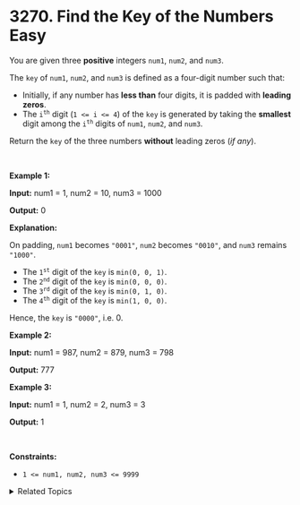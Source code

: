 
# 3270. Find the Key of the Numbers<br> Easy

<p>You are given three <strong>positive</strong> integers <code>num1</code>, <code>num2</code>, and <code>num3</code>.</p>

<p>The <code>key</code> of <code>num1</code>, <code>num2</code>, and <code>num3</code> is defined as a four-digit number such that:</p>

<ul>
	<li>Initially, if any number has <strong>less than</strong> four digits, it is padded with <strong>leading zeros</strong>.</li>
	<li>The <code>i<sup>th</sup></code> digit (<code>1 &lt;= i &lt;= 4</code>) of the <code>key</code> is generated by taking the <strong>smallest</strong> digit among the <code>i<sup>th</sup></code> digits of <code>num1</code>, <code>num2</code>, and <code>num3</code>.</li>
</ul>

<p>Return the <code>key</code> of the three numbers <strong>without</strong> leading zeros (<em>if any</em>).</p>

<p>&nbsp;</p>
<p><strong class="example">Example 1:</strong></p>

<div class="example-block">
<p><strong>Input:</strong> <span class="example-io">num1 = 1, num2 = 10, num3 = 1000</span></p>

<p><strong>Output:</strong> <span class="example-io">0</span></p>

<p><strong>Explanation:</strong></p>

<p>On padding, <code>num1</code> becomes <code>&quot;0001&quot;</code>, <code>num2</code> becomes <code>&quot;0010&quot;</code>, and <code>num3</code> remains <code>&quot;1000&quot;</code>.</p>

<ul>
	<li>The <code>1<sup>st</sup></code> digit of the <code>key</code> is <code>min(0, 0, 1)</code>.</li>
	<li>The <code>2<sup>nd</sup></code> digit of the <code>key</code> is <code>min(0, 0, 0)</code>.</li>
	<li>The <code>3<sup>rd</sup></code> digit of the <code>key</code> is <code>min(0, 1, 0)</code>.</li>
	<li>The <code>4<sup>th</sup></code> digit of the <code>key</code> is <code>min(1, 0, 0)</code>.</li>
</ul>

<p>Hence, the <code>key</code> is <code>&quot;0000&quot;</code>, i.e. 0.</p>
</div>

<p><strong class="example">Example 2:</strong></p>

<div class="example-block">
<p><strong>Input:</strong> <span class="example-io">num1 = 987, num2 = 879, num3 = 798</span></p>

<p><strong>Output:</strong> <span class="example-io">777</span></p>
</div>

<p><strong class="example">Example 3:</strong></p>

<div class="example-block">
<p><strong>Input:</strong> <span class="example-io">num1 = 1, num2 = 2, num3 = 3</span></p>

<p><strong>Output:</strong> <span class="example-io">1</span></p>
</div>

<p>&nbsp;</p>
<p><strong>Constraints:</strong></p>

<ul>
	<li><code>1 &lt;= num1, num2, num3 &lt;= 9999</code></li>
</ul>


<details>

<summary> Related Topics </summary>

-	`Math`

</details>

